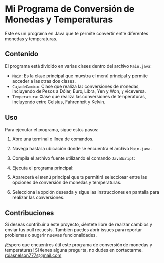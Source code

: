 # Mi Programa de Conversión de Monedas y Temperaturas

Este es un programa en Java que te permite convertir entre diferentes monedas y temperaturas.

## Contenido

El programa está dividido en varias clases dentro del archivo `Main.java`:

- `Main`: Es la clase principal que muestra el menú principal y permite acceder a las otras dos clases.
- `CajadeCambio`: Clase que realiza las conversiones de monedas, incluyendo de Pesos a Dólar, Euro, Libra, Yen y Won, y viceversa.
- `Temperatura`: Clase que realiza las conversiones de temperaturas, incluyendo entre Celsius, Fahrenheit y Kelvin.

## Uso

Para ejecutar el programa, sigue estos pasos:

1. Abre una terminal o línea de comandos.

2. Navega hasta la ubicación donde se encuentra el archivo `Main.java`.

3. Compila el archivo fuente utilizando el comando `JavaScript`:

4. Ejecuta el programa principal:

5. Aparecerá el menú principal que te permitirá seleccionar entre las opciones de conversión de monedas y temperaturas.

6. Selecciona la opción deseada y sigue las instrucciones en pantalla para realizar las conversiones.

## Contribuciones

Si deseas contribuir a este proyecto, siéntete libre de realizar cambios y enviar tus pull requests. También puedes abrir issues para reportar problemas o sugerir nuevas funcionalidades.

¡Espero que encuentres útil este programa de conversión de monedas y temperaturas! Si tienes alguna pregunta, no dudes en contactarme.
rojasnelson777@gmail.com

